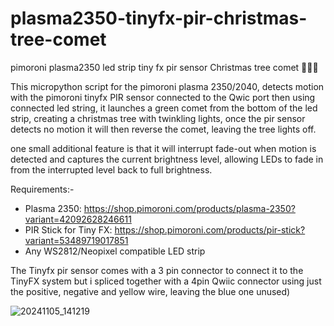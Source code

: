 # plasma2350-tinyfx-pir-christmas-tree-comet
pimoroni plasma2350 led strip tiny fx pir sensor Christmas tree comet 🌠🎄🎅

This micropython script for the pimoroni plasma 2350/2040, detects motion with the pimoroni tinyfx PIR sensor connected to the Qwic port then using connected led string, it launches a green comet from the bottom of the led strip, creating a christmas tree with twinkling lights, once the pir sensor detects no motion it will then reverse the comet, leaving the tree lights off.

one small additional feature is that it will interrupt fade-out when motion is detected and captures the current brightness level, allowing LEDs to fade in from the interrupted level back to full brightness. 

Requirements:-
- Plasma 2350: https://shop.pimoroni.com/products/plasma-2350?variant=42092628246611
- PIR Stick for Tiny FX: https://shop.pimoroni.com/products/pir-stick?variant=53489719017851
- Any WS2812/Neopixel compatible LED strip

The Tinyfx pir sensor comes with a 3 pin connector to connect it to the TinyFX system but i spliced together with a 4pin Qwiic connector using just the positive, negative and yellow wire, leaving the blue one unused)


![20241105_141219](https://github.com/user-attachments/assets/cf1e8c2e-e318-4350-b77a-15130c428cfe)
